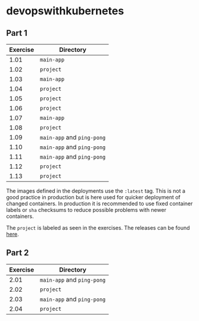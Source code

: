 # devopswithkubernetes

## Part 1

Exercise | Directory
------ | ------
1.01   | `main-app`
1.02   | `project`
1.03   | `main-app`
1.04   | `project`
1.05   | `project`
1.06   | `project`
1.07   | `main-app`
1.08   | `project`
1.09   | `main-app` and `ping-pong`
1.10   | `main-app` and `ping-pong`
1.11   | `main-app` and `ping-pong`
1.12   | `project`
1.13   | `project`

The images defined in the deployments use the `:latest` tag. This is not a good practice in production but is here used for quicker deployment of changed containers. In production it is recommended to use fixed container labels or `sha` checksums to reduce possible problems with newer containers.

The `project` is labeled as seen in the exercises. The releases can be found [here](https://github.com/niklasmtj/devopswithkubernetes/releases).

## Part 2

Exercise | Directory
------ | ------
2.01   | `main-app` and `ping-pong`
2.02   | `project`
2.03   | `main-app` and `ping-pong`
2.04   | `project`
